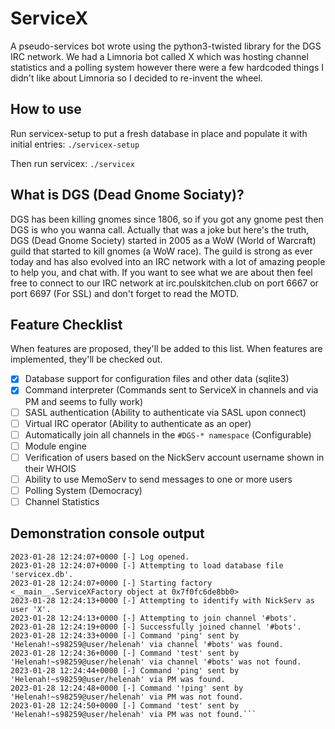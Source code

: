 # ServiceX
A pseudo-services bot wrote using the python3-twisted library for the DGS IRC network. We had a Limnoria bot called X which was hosting channel statistics and a polling system however there were a few hardcoded things I didn't like about Limnoria so I decided to re-invent the wheel.

## How to use
Run servicex-setup to put a fresh database in place and populate it with initial entries:
```./servicex-setup```

Then run servicex:
```./servicex```

## What is DGS (Dead Gnome Sociaty)?
DGS has been killing gnomes since 1806, so if you got any gnome pest then DGS is who you wanna call. Actually that was a joke but here's the truth, DGS (Dead Gnome Society) started in 2005 as a WoW (World of Warcraft) guild that started to kill gnomes (a WoW race). The guild is strong as ever today and has also evolved into an IRC network with a lot of amazing people to help you, and chat with. If you want to see what we are about then feel free to connect to our IRC network at irc.poulskitchen.club on port 6667 or port 6697 (For SSL) and don't forget to read the MOTD.

## Feature Checklist
When features are proposed, they'll be added to this list. When features are implemented, they'll be checked out.
* [X] Database support for configuration files and other data (sqlite3)
* [x] Command interpreter (Commands sent to ServiceX in channels and via PM and seems to fully work)
* [ ] SASL authentication (Ability to authenticate via SASL upon connect)
* [ ] Virtual IRC operator (Ability to authenticate as an oper)
* [ ] Automatically join all channels in the `#DGS-* namespace` (Configurable)
* [ ] Module engine
* [ ] Verification of users based on the NickServ account username shown in their WHOIS
* [ ] Ability to use MemoServ to send messages to one or more users
* [ ] Polling System (Democracy)
* [ ] Channel Statistics

## Demonstration console output
```$ ./servicex 
2023-01-28 12:24:07+0000 [-] Log opened.
2023-01-28 12:24:07+0000 [-] Attempting to load database file 'servicex.db'.
2023-01-28 12:24:07+0000 [-] Starting factory <__main__.ServiceXFactory object at 0x7f0fc6de8bb0>
2023-01-28 12:24:13+0000 [-] Attempting to identify with NickServ as user 'X'.
2023-01-28 12:24:13+0000 [-] Attempting to join channel '#bots'.
2023-01-28 12:24:19+0000 [-] Successfully joined channel '#bots'.
2023-01-28 12:24:33+0000 [-] Command 'ping' sent by 'Helenah!~s98259@user/helenah' via channel '#bots' was found.
2023-01-28 12:24:36+0000 [-] Command 'test' sent by 'Helenah!~s98259@user/helenah' via channel '#bots' was not found.
2023-01-28 12:24:44+0000 [-] Command 'ping' sent by 'Helenah!~s98259@user/helenah' via PM was found.
2023-01-28 12:24:48+0000 [-] Command '!ping' sent by 'Helenah!~s98259@user/helenah' via PM was not found.
2023-01-28 12:24:50+0000 [-] Command 'test' sent by 'Helenah!~s98259@user/helenah' via PM was not found.```
